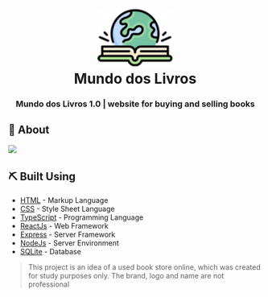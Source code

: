 <h1 align="center">
 <img src="/.github/logo.svg" alt="Project logo" width="150px" heigth="150px">
 </br>
 Mundo dos Livros
</h1>

<p align="centet">
</p>

<h3 align="center">
Mundo dos Livros 1.0 | website for buying and selling books
</h3>

## 🧐 About 
<div aling="center">
 <img src="https://user-images.githubusercontent.com/29779941/99283839-4ced2900-2814-11eb-86c6-b3e219a936f0.png"/>
</div>

## ⛏️ Built Using 
- [HTML]() - Markup Language
- [CSS]() - Style Sheet Language
- [TypeScript](https://www.typescriptlang.org/) - Programming Language
- [ReactJs](https://pt-br.reactjs.org/) - Web Framework
- [Express](https://expressjs.com/) - Server Framework
- [NodeJs](https://nodejs.org/en/) - Server Environment
- [SQLite](https://www.sqlite.org/index.html) - Database

<blockquote alt="[ignore]">
  <p>
    This project is an idea of a used book store online, which was created for study purposes only. The brand, logo and name are not professional
  </p>
</blockquote>
